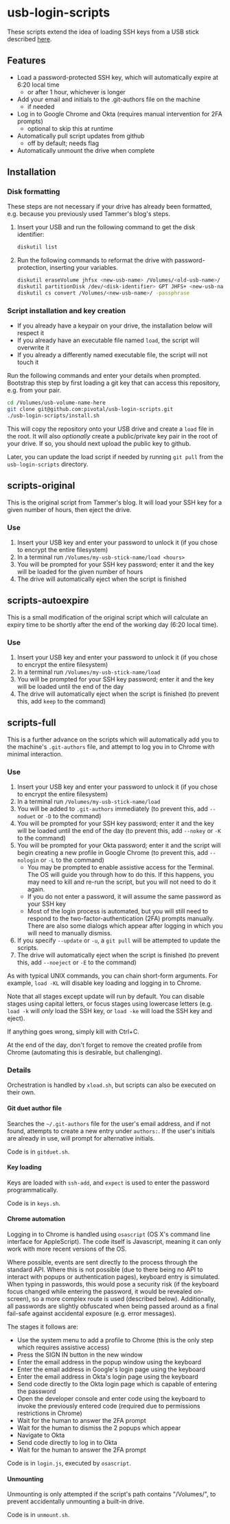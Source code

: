 # usb-login-scripts

These scripts extend the idea of loading SSH keys from a USB stick described
[here](http://tammersaleh.com/posts/building-an-encrypted-usb-drive-for-your-ssh-keys-in-os-x/).

## Features

* Load a password-protected SSH key, which will automatically expire at 6:20 local time
    + or after 1 hour, whichever is longer
* Add your email and initials to the .git-authors file on the machine
    + if needed
* Log in to Google Chrome and Okta (requires manual intervention for 2FA prompts)
    + optional to skip this at runtime
* Automatically pull script updates from github
    + off by default; needs flag
* Automatically unmount the drive when complete

## Installation

### Disk formatting

These steps are not necessary if your drive has already been formatted,
e.g. because you previously used Tammer's blog's steps.

1.  Insert your USB and run the following command to get the disk identifier:
    ```bash 
    diskutil list
    ```
1. Run the following commands to reformat the drive with password-protection,
   inserting your variables.

    ```bash 
    diskutil eraseVolume jhfsx <new-usb-name> /Volumes/<old-usb-name>/
    diskutil partitionDisk /dev/<disk-identifier> GPT JHFS+ <new-usb-name> 0b
    diskutil cs convert /Volumes/<new-usb-name>/ -passphrase
    ```

### Script installation and key creation

- If you already have a keypair on your drive, the installation below will respect it
- If you already have an executable file named `load`, the script will overwrite it
- If you already a differently named executable file, the script will not touch it

Run the following commands and enter your details when prompted. Bootstrap this
step by first loading a git key that can access this repository,
e.g. from your pair.

```bash
cd /Volumes/usb-volume-name-here
git clone git@github.com:pivotal/usb-login-scripts.git
./usb-login-scripts/install.sh
```

This will copy the repository onto your USB drive and create a `load` file in the
root. It will also _optionally_ create a public/private key pair in the root of
your drive. If so, you should next upload the public key to github.

Later, you can update the load script if needed by running `git pull` from the
`usb-login-scripts` directory.

## scripts-original

This is the original script from Tammer's blog. It will load your SSH key for a given
number of hours, then eject the drive.

### Use

1. Insert your USB key and enter your password to unlock it (if you chose to encrypt
the entire filesystem)
1. In a terminal run `/Volumes/my-usb-stick-name/load <hours>`
1. You will be prompted for your SSH key password; enter it and the key will be loaded
   for the given number of hours
1. The drive will automatically eject when the script is finished

## scripts-autoexpire

This is a small modification of the original script which will calculate an expiry
time to be shortly after the end of the working day (6:20 local time).

### Use

1. Insert your USB key and enter your password to unlock it (if you chose to encrypt
the entire filesystem)
1. In a terminal run `/Volumes/my-usb-stick-name/load`
1. You will be prompted for your SSH key password; enter it and the key will be loaded
   until the end of the day
1. The drive will automatically eject when the script is finished (to prevent this,
   add `keep` to the command)

## scripts-full

This is a further advance on the scripts which will automatically add you to the
machine's `.git-authors` file, and attempt to log you in to Chrome with minimal
interaction.

### Use

1. Insert your USB key and enter your password to unlock it (if you chose to encrypt
the entire filesystem)
1. In a terminal run `/Volumes/my-usb-stick-name/load`
1. You will be added to `.git-authors` immediately (to prevent this, add `--noduet` or
   `-D` to the command)
1. You will be prompted for your SSH key password; enter it and the key will be loaded
   until the end of the day (to prevent this, add `--nokey` or `-K` to the command)
1. You will be prompted for your Okta password; enter it and the script will begin
   creating a new profile in Google Chrome (to prevent this, add `--nologin` or `-L` to
   the command)
   * You may be prompted to enable assistive access for the Terminal. The OS will guide
     you through how to do this. If this happens, you may need to kill and re-run the
     script, but you will not need to do it again.
   * If you do not enter a password, it will assume the same password as your SSH key
   * Most of the login process is automated, but you will still need to respond to the
     two-factor-authentication (2FA) prompts manually. There are also some dialogs which
     appear after logging in which you will need to manually dismiss.
1. If you specify `--update` or `-u`, a `git pull` will be attempted to update the
   scripts.
1. The drive will automatically eject when the script is finished (to prevent this, add
   `--noeject` or `-E` to the command)

As with typical UNIX commands, you can chain short-form arguments. For example,
`load -KL` will disable key loading and logging in to Chrome.

Note that all stages except update will run by default. You can disable stages using
capital letters, or focus stages using lowercase letters (e.g. `load -k` will *only* load
the SSH key, or `load -ke` will load the SSH key and eject).

If anything goes wrong, simply kill with Ctrl+C.

At the end of the day, don't forget to remove the created profile from Chrome (automating
this is desirable, but challenging).

### Details

Orchestration is handled by `xload.sh`, but scripts can also be executed on their own.

#### Git duet author file

Searches the `~/.git-authors` file for the user's email address, and if not found,
attempts to create a new entry under `authors:`. If the user's initials are already in
use, will prompt for alternative initials.

Code is in `gitduet.sh`.

#### Key loading

Keys are loaded with `ssh-add`, and `expect` is used to enter the password
programmatically.

Code is in `keys.sh`.

#### Chrome automation

Logging in to Chrome is handled using `osascript` (OS X's command line interface for
AppleScript). The code itself is Javascript, meaning it can only work with more recent
versions of the OS.

Where possible, events are sent directly to the process through the standard API. Where
this is not possible (due to there being no API to interact with popups or authentication
pages), keyboard entry is simulated. When typing in passwords, this would pose a security
risk (if the keyboard focus changed while entering the password, it would be revealed on-
screen), so a more complex route is used (described below). Additionally, all passwords
are slightly obfuscated when being passed around as a final fail-safe against accidental
exposure (e.g. error messages).

The stages it follows are:

* Use the system menu to add a profile to Chrome (this is the only step which requires
  assistive access)
* Press the SIGN IN button in the new window
* Enter the email address in the popup window using the keyboard
* Enter the email address in Google's login page using the keyboard
* Enter the email address in Okta's login page using the keyboard
* Send code directly to the Okta login page which is capable of entering the password
* Open the developer console and enter code using the keyboard to invoke the previously
  entered code (required due to permissions restrictions in Chrome)
* Wait for the human to answer the 2FA prompt
* Wait for the human to dismiss the 2 popups which appear
* Navigate to Okta
* Send code directly to log in to Okta
* Wait for the human to answer the 2FA prompt

Code is in `login.js`, executed by `osascript`.

#### Unmounting

Unmounting is only attempted if the script's path contains "/Volumes/", to prevent
accidentally unmounting a built-in drive.

Code is in `unmount.sh`.
